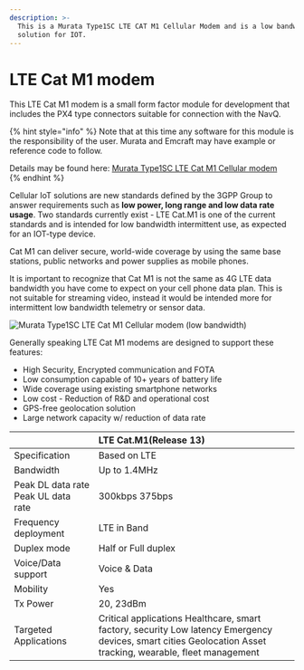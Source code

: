 ```yaml
---
description: >-
  This is a Murata Type1SC LTE CAT M1 Cellular Modem and is a low bandwidth
  solution for IOT.
---
```


# LTE Cat M1 modem

This LTE Cat M1 modem is a small form factor module for development that includes the PX4 type connectors suitable for connection with the NavQ. 

{% hint style="info" %}
Note that at this time any software for this module is the responsibility of the user. Murata and Emcraft may have example or reference code to follow. 

Details may be found here: [Murata Type1SC LTE Cat M1 Cellular modem  
](https://www.murata.com/en-us/products/connectivitymodule/lpwa/cellular/type-1sc)
{% endhint %}

Cellular IoT solutions are new standards defined by the 3GPP Group to answer requirements such as **low power, long range and low data rate usage**. Two standards currently exist - LTE Cat.M1 is one of the current standards and is intended for low bandwidth intermittent use, as expected for an IOT-type device.

Cat M1 can deliver secure, world-wide coverage by using the same base stations, public networks and power supplies as mobile phones.

It is important to recognize that Cat M1 is not the same as 4G LTE data bandwidth you have come to expect on your cell phone data plan. This is not suitable for streaming video, instead it would be intended more for intermittent low bandwidth telemetry or sensor data. 

![Murata Type1SC LTE Cat M1 Cellular modem \(low bandwidth\)](../.gitbook/assets/img_20200422_131019.jpg)

Generally speaking LTE Cat M1 modems are designed to support these features: 

* High Security, Encrypted communication and FOTA
* Low consumption capable of 10+ years of battery life
* Wide coverage using existing smartphone networks
* Low cost - Reduction of R&D and operational cost
* GPS-free geolocation solution
* Large network capacity w/ reduction of data rate



|  | **LTE Cat.M1\(Release 13\)** |
| :--- | :--- |
| Specification | Based on LTE |
| Bandwidth | Up to 1.4MHz |
| Peak DL data rate Peak UL data rate | 300kbps 375bps |
| Frequency deployment | LTE in Band |
| Duplex mode | Half or Full duplex |
| Voice/Data support | Voice & Data |
| Mobility | Yes |
| Tx Power | 20, 23dBm |
| Targeted Applications | Critical applications Healthcare, smart factory, security  Low latency Emergency devices, smart cities  Geolocation Asset tracking, wearable, fleet management   |

